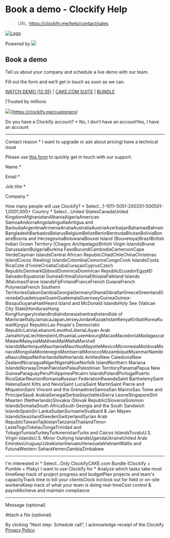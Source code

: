 # Book a demo - Clockify Help

> URL: https://clockify.me/help/contact/sales

[![Logo](https://clockify.me/help/wp-content/themes/pumble-learn/assets/images/clockify-logo-sales.svg)](https://clockify.me/help)

Powered by [![](https://clockify.me/help/wp-content/themes/pumble-learn/assets/images/cake-logo.svg)](https://cake.com)

## Book a demo

Tell us about your company and schedule a live demo with our team.

Fill out the form and we’ll get in touch as soon as we can.

[WATCH DEMO (12:35)](https://clockify.me/tutorials) | [CAKE.COM SUITE](https://cake.com/suite) | [BUNDLE](https://cake.com/bundle)

[Trusted by millions

![](https://clockify.me/assets/images/customer-logos-two-rows-dark.svg)](https://clockify.me/customers)

Do you have a Clockify account? \*
No, I don't have an accountYes, I have an account


---

Contact reason \*
I want to upgrade or ask about pricingI have a technical issue

Please use [this form](/help/contact) to quickly get in touch with our support.

Name \*
 
 Email \*

Job title \*
 
 Company \*

How many people will use Clockify? \*
Select...1-1011-5051-200201-500501-1,0001,000+ 
 Country \*
Select...United StatesCanadaUnited KingdomAfghanistanAlbaniaAlgeriaAmerican SamoaAndorraAngolaAnguillaAntigua and BarbudaArgentinaArmeniaArubaAustraliaAustriaAzerbaijanBahamasBahrainBangladeshBarbadosBelarusBelgiumBelizeBeninBermudaBhutanBoliviaBonaireBosnia and HerzegovinaBotswanaBouvet Island (Bouvetoya)BrazilBritish Indian Ocean Territory (Chagos Archipelago)British Virgin IslandsBrunei DarussalamBulgariaBurkina FasoBurundiCambodiaCameroonCape VerdeCayman IslandsCentral African RepublicChadChileChinaChristmas IslandCocos (Keeling) IslandsColombiaComorosCongoCook IslandsCosta RicaCote d'IvoireCroatiaCubaCuraçaoCyprusCzech RepublicDenmarkDjiboutiDominicaDominican RepublicEcuadorEgyptEl SalvadorEquatorial GuineaEritreaEstoniaEthiopiaFalkland Islands (Malvinas)Faroe IslandsFijiFinlandFranceFrench GuianaFrench PolynesiaFrench Southern TerritoriesGabonGambiaGeorgiaGermanyGhanaGibraltarGreeceGreenlandGrenadaGuadeloupeGuamGuatemalaGuernseyGuineaGuinea-BissauGuyanaHaitiHeard Island and McDonald IslandsHoly See (Vatican City State)HondurasHong KongHungaryIcelandIndiaIndonesiaIranIraqIrelandIsle of ManIsraelItalyJamaicaJapanJerseyJordanKazakhstanKenyaKiribatiKoreaKuwaitKyrgyz RepublicLao People's Democratic RepublicLatviaLebanonLesothoLiberiaLibyan Arab JamahiriyaLiechtensteinLithuaniaLuxembourgMacaoMacedoniaMadagascarMalawiMalaysiaMaldivesMaliMaltaMarshall IslandsMartiniqueMauritaniaMauritiusMayotteMexicoMicronesiaMoldovaMonacoMongoliaMontenegroMontserratMoroccoMozambiqueMyanmarNamibiaNauruNepalNetherlandsNetherlands AntillesNew CaledoniaNew ZealandNicaraguaNigerNigeriaNiueNorfolk IslandNorthern Mariana IslandsNorwayOmanPakistanPalauPalestinian TerritoryPanamaPapua New GuineaParaguayPeruPhilippinesPitcairn IslandsPolandPortugalPuerto RicoQatarReunionRomaniaRussian FederationRwandaSaint BarthelemySaint HelenaSaint Kitts and NevisSaint LuciaSaint MartinSaint Pierre and MiquelonSaint Vincent and the GrenadinesSamoaSan MarinoSao Tome and PrincipeSaudi ArabiaSenegalSerbiaSeychellesSierra LeoneSingaporeSint Maarten (Netherlands)Slovakia (Slovak Republic)SloveniaSolomon IslandsSomaliaSouth AfricaSouth Georgia and the South Sandwich IslandsSpainSri LankaSudanSurinameSvalbard & Jan Mayen IslandsSwazilandSwedenSwitzerlandSyrian Arab RepublicTaiwanTajikistanTanzaniaThailandTimor-LesteTogoTokelauTongaTrinidad and TobagoTunisiaTurkeyTurkmenistanTurks and Caicos IslandsTuvaluU.S. Virgin IslandsU.S. Minor Outlying IslandsUgandaUkraineUnited Arab EmiratesUruguayUzbekistanVanuatuVenezuelaVietnamWallis and FutunaWestern SaharaYemenZambiaZimbabwe

---

 I'm interested in \*
Select...Only ClockifyCAKE.com Bundle (Clockify + Pumble + Plaky) 
I want to use Clockify for \*
Analyze which tasks take most timeKeep track of project progress and budgetPlan projects and team's capacityTrack time to bill your clientsClock in/clock out for field or on-site workersKeep track of what your team is doing real-timeCost control & payrollAchieve and maintain compliance


---

 Message (optional)
 
Attach a file (optional)

By clicking “Next step: Schedule call”, I acknowledge receipt of the Clockify [Privacy Policy](https://clockify.me/privacy).
